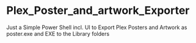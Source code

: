 # Plex_Poster_and_artwork_Exporter
Just a Simple Power Shell incl. UI to Export Plex Posters and Artwork as poster.exe and EXE to the Library folders
